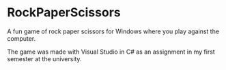 # RockPaperScissors
A fun game of rock paper scissors for Windows where you play against the computer.

The game was made with Visual Studio in C# as an assignment in my first semester at the university.
